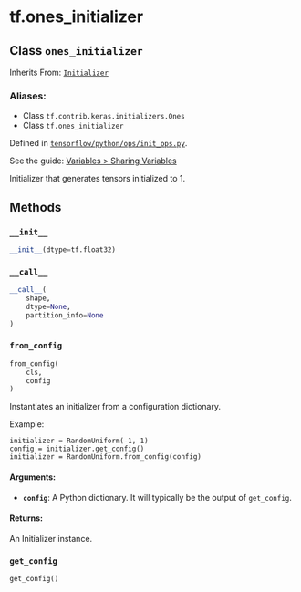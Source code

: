 <div itemscope itemtype="http://developers.google.com/ReferenceObject">
<meta itemprop="name" content="tf.ones_initializer" />
<meta itemprop="property" content="__call__"/>
<meta itemprop="property" content="__init__"/>
<meta itemprop="property" content="from_config"/>
<meta itemprop="property" content="get_config"/>
</div>

# tf.ones_initializer

## Class `ones_initializer`

Inherits From: [`Initializer`](../tf/contrib/keras/initializers/Initializer.md)

### Aliases:

* Class `tf.contrib.keras.initializers.Ones`
* Class `tf.ones_initializer`



Defined in [`tensorflow/python/ops/init_ops.py`](https://www.tensorflow.org/code/tensorflow/python/ops/init_ops.py).

See the guide: [Variables > Sharing Variables](../../../api_guides/python/state_ops.md#Sharing_Variables)

Initializer that generates tensors initialized to 1.

## Methods

<h3 id="__init__"><code>__init__</code></h3>

``` python
__init__(dtype=tf.float32)
```



<h3 id="__call__"><code>__call__</code></h3>

``` python
__call__(
    shape,
    dtype=None,
    partition_info=None
)
```



<h3 id="from_config"><code>from_config</code></h3>

``` python
from_config(
    cls,
    config
)
```

Instantiates an initializer from a configuration dictionary.

Example:

```
initializer = RandomUniform(-1, 1)
config = initializer.get_config()
initializer = RandomUniform.from_config(config)
```

#### Arguments:

* <b>`config`</b>: A Python dictionary.
    It will typically be the output of `get_config`.


#### Returns:

  An Initializer instance.

<h3 id="get_config"><code>get_config</code></h3>

``` python
get_config()
```





